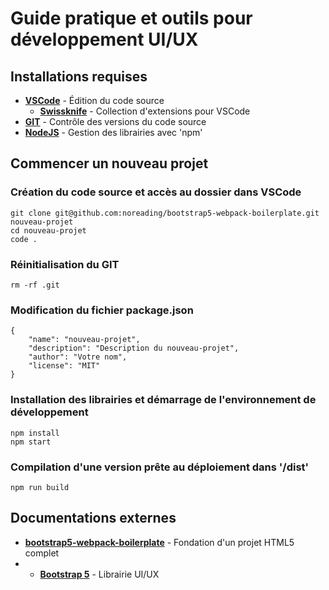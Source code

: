 # Guide pratique et outils pour développement UI/UX
## Installations requises
- __[VSCode](https://code.visualstudio.com/)__ - Édition du code source
  - __[Swissknife](https://marketplace.visualstudio.com/items?itemName=luisfontes19.vscode-swissknife)__ - Collection d'extensions pour VSCode
- __[GIT](https://git-scm.com/downloads)__ - Contrôle des versions du code source
- __[NodeJS](https://nodejs.org/)__ - Gestion des librairies avec 'npm'
## Commencer un nouveau projet
### Création du code source et accès au dossier dans VSCode
    git clone git@github.com:noreading/bootstrap5-webpack-boilerplate.git nouveau-projet
    cd nouveau-projet
    code .
### Réinitialisation du GIT
    rm -rf .git
### Modification du fichier package.json
```
{
    "name": "nouveau-projet",
    "description": "Description du nouveau-projet",
    "author": "Votre nom",
    "license": "MIT"
} 
```
### Installation des librairies et démarrage de l'environnement de développement
    npm install
    npm start
### Compilation d'une version prête au déploiement dans '/dist'
    npm run build
## Documentations externes
- __[bootstrap5-webpack-boilerplate](https://github.com/noreading/bootstrap5-webpack-boilerplate)__ - Fondation d'un projet HTML5 complet
- - __[Bootstrap 5](https://getbootstrap.com/docs/5.0/customize/overview/)__ - Librairie UI/UX
